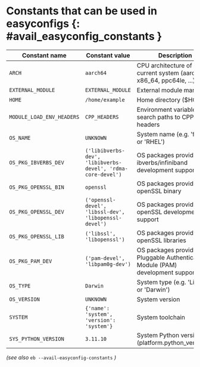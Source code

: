 # Constants that can be used in easyconfigs {: #avail_easyconfig_constants }

Constant name              |Constant value                                               |Description
---------------------------|-------------------------------------------------------------|-------------------------------------------------------------------------------
``ARCH``                   |``aarch64``                                                  |CPU architecture of current system (aarch64, x86_64, ppc64le, ...)
``EXTERNAL_MODULE``        |``EXTERNAL_MODULE``                                          |External module marker
``HOME``                   |``/home/example``                                           |Home directory ($HOME)
``MODULE_LOAD_ENV_HEADERS``|``CPP_HEADERS``                                              |Environment variables with search paths to CPP headers
``OS_NAME``                |``UNKNOWN``                                                  |System name (e.g. 'fedora' or 'RHEL')
``OS_PKG_IBVERBS_DEV``     |``('libibverbs-dev', 'libibverbs-devel', 'rdma-core-devel')``|OS packages providing ibverbs/infiniband development support
``OS_PKG_OPENSSL_BIN``     |``openssl``                                                  |OS packages providing the openSSL binary
``OS_PKG_OPENSSL_DEV``     |``('openssl-devel', 'libssl-dev', 'libopenssl-devel')``      |OS packages providing openSSL development support
``OS_PKG_OPENSSL_LIB``     |``('libssl', 'libopenssl')``                                 |OS packages providing openSSL libraries
``OS_PKG_PAM_DEV``         |``('pam-devel', 'libpam0g-dev')``                            |OS packages providing Pluggable Authentication Module (PAM) development support
``OS_TYPE``                |``Darwin``                                                   |System type (e.g. 'Linux' or 'Darwin')
``OS_VERSION``             |``UNKNOWN``                                                  |System version
``SYSTEM``                 |``{'name': 'system', 'version': 'system'}``                  |System toolchain
``SYS_PYTHON_VERSION``     |``3.11.10``                                                  |System Python version (platform.python_version())

*(see also* ``eb --avail-easyconfig-constants`` *)*
